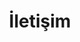 ---
layout: contact
title: İletişim
description: Her zaman yanınızdayız çünkü biz işimizi severek yapıyoruz.
permalink: /iletisim/
---